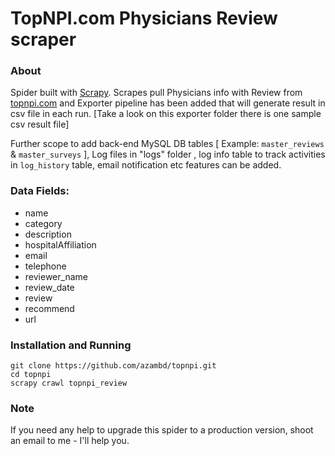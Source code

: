 TopNPI.com Physicians Review scraper
=====================================

### About

Spider built with [Scrapy](http://scrapy.org/). Scrapes pull Physicians info with Review from  [topnpi.com](https://www.topnpi.com/ny1366769796/dr-joseph-fasanello) and Exporter pipeline has been added that will generate result in csv file in each run. [Take a look on this exporter folder there is one sample csv result file]

Further scope to add back-end MySQL DB tables [ Example: `master_reviews` & `master_surveys` ], Log files in "logs" folder , log info table to track activities in `log_history` table, email notification etc features can be added.

### Data Fields:
+ name
+ category
+ description
+ hospitalAffiliation
+ email
+ telephone
+ reviewer_name
+ review_date
+ review
+ recommend
+ url


### Installation and Running
```
git clone https://github.com/azambd/topnpi.git
cd topnpi
scrapy crawl topnpi_review
```

### Note

If you need any help to upgrade this spider to a production version, shoot an email to me - I'll help you.
